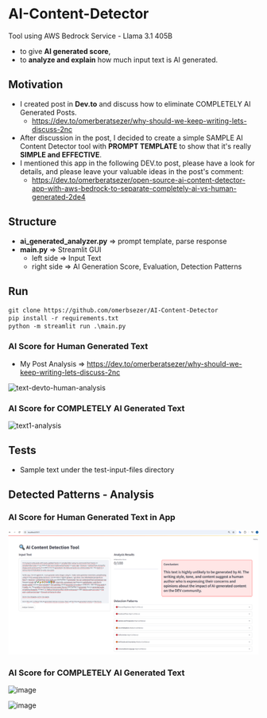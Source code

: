 # AI-Content-Detector
Tool using AWS Bedrock Service - Llama 3.1 405B
- to give **AI generated score**, 
- to **analyze and explain** how much input text is AI generated.

## Motivation
- I created post in **Dev.to** and discuss how to eliminate COMPLETELY AI Generated Posts. 
  - https://dev.to/omerberatsezer/why-should-we-keep-writing-lets-discuss-2nc
- After discussion in the post, I decided to create a simple SAMPLE AI Content Detector tool with **PROMPT TEMPLATE** to show that it's really **SIMPLE and EFFECTIVE**.
- I mentioned this app in the following DEV.to post, please have a look for details, and please leave your valuable ideas in the post's comment:
  - https://dev.to/omerberatsezer/open-source-ai-content-detector-app-with-aws-bedrock-to-separate-completely-ai-vs-human-generated-2de4 

## Structure
- **ai_generated_analyzer.py** => prompt template, parse response
- **main.py** => Streamlit GUI
  - left side => Input Text
  - right side => AI Generation Score, Evaluation, Detection Patterns
    
## Run
```shell
git clone https://github.com/omerbsezer/AI-Content-Detector
pip install -r requirements.txt
python -m streamlit run .\main.py
```

### AI Score for Human Generated Text
- My Post Analysis => https://dev.to/omerberatsezer/why-should-we-keep-writing-lets-discuss-2nc

![text-devto-human-analysis](https://github.com/omerbsezer/AI-Content-Detector/blob/main/gif/text-devto-human-analysis.gif)

### AI Score for COMPLETELY AI Generated Text
![text1-analysis](https://github.com/omerbsezer/AI-Content-Detector/blob/main/gif/text1-analysis.gif)

## Tests
- Sample text under the test-input-files directory

## Detected Patterns - Analysis
### AI Score for Human Generated Text in App
![mydevto-post-score-analysis](https://github.com/omerbsezer/AI-Content-Detector/blob/main/gif/mydevto-post-score-analysis.png)

### AI Score for COMPLETELY AI Generated Text
![image](https://github.com/user-attachments/assets/0eab6388-46e8-4869-aa22-4bbe4edf8715)

![image](https://github.com/user-attachments/assets/963c9fb0-2e75-499a-bc62-39f9f28079db)

